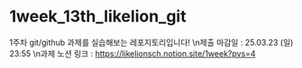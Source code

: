 # 1week_13th_likelion_git
1주차 git/github 과제를 실습해보는 레포지토리입니다!
\n제출 마감일 : 25.03.23 (일) 23:55
\n과제 노션 링크 : https://likelionsch.notion.site/1week?pvs=4
